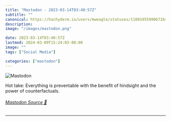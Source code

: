 ```yaml
---
title: "Mastodon - 2023-03-14T03:40:57Z"
subtitle: ""
canonical: https://hachyderm.io/users/mweagle/statuses/110019559906716461
description:
image: "/images/mastodon.png"

date: 2023-03-14T03:40:57Z
lastmod: 2024-03-09T15:24:03-08:00
image: ""
tags: ["Social Media"]

categories: ["mastodon"]
---
```

![Mastodon](/images/mastodon.png)

<p>Hot take: Everything is preventable with the benefit of hindsight and the power of counterfactuals.</p>


###### [Mastodon Source 🐘](https://hachyderm.io/@mweagle/110019559906716461)

___
